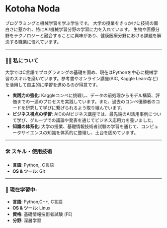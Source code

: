 # Kotoha Noda

プログラミングと機械学習を学ぶ学生です。
大学の授業をきっかけに技術の面白さに惹かれ、特にAI/機械学習分野の学習に力を入れています。
生物や医療分野をテクノロジーと融合することに興味があり、健康医療分野における課題を解決する職業に憧れています。

---

### 🧑‍💻 私について

大学ではC言語でプログラミングの基礎を固め、現在はPythonを中心に機械学習のスキルを磨いています。参考書やオンライン講座(AIC, Kaggle Learnなど)を活用して自主的に学習を進めるのが得意です。

- **実践力の強化**: Kaggleコンペに挑戦し、データの前処理からモデル構築、評価までの一連のプロセスを実践しています。また、過去のコンペ優勝者のコードを研究して学びに繋げられるよう取り組んでいます。
- **ビジネス視点の学習**: AICのAIビジネス講座では、最先端のAI活用事例について学び、グループでの議論や発表を通じてビジネス応用力を養いました。
- **知識の体系化**: 大学の授業、基礎情報技術者試験の学習を通じて、コンピュータサイエンスの知識を体系的に整理し、土台を固めています。

---

### 🛠️ スキル・使用技術

- **言語**: Python,, C言語
- **OS & ツール**: Git

---

### 🌱 現在学習中- 
- **言語**: Python,C++, C言語
- **OS & ツール**: Linux
- **資格**: 基礎情報技術者試験 (FE)
- **分野**: 深層学習
